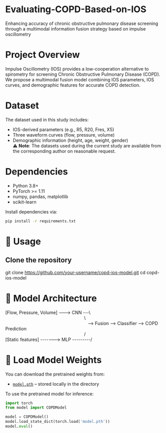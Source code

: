 # Evaluating-COPD-Based-on-IOS
Enhancing accuracy of chronic obstructive pulmonary disease screening through a multimodal information fusion strategy based on impulse oscillometry

# Project Overview
Impulse Oscillometry (IOS) provides a low-cooperation alternative to spirometry for screening Chronic Obstructive Pulmonary Disease (COPD).  
We propose a multimodal fusion model combining IOS parameters, IOS curves, and demographic features for accurate COPD detection.

  
# Dataset
The dataset used in this study includes:
- IOS-derived parameters (e.g., R5, R20, Fres, X5)
- Three waveform curves (flow, pressure, volume)
- Demographic information (height, age, weight, gender)  
⚠ **Note**: The datasets used during the current study are available from the corresponding author on reasonable request.

  
# Dependencies
- Python 3.8+
- PyTorch >= 1.11
- numpy, pandas, matplotlib
- scikit-learn

  
Install dependencies via:

```bash
pip install -r requirements.txt
```
  
  
  
# 🚀 Usage
## Clone the repository
git clone https://github.com/your-username/copd-ios-model.git
cd copd-ios-model
  
  
  
# 🧠 Model Architecture
[Flow, Pressure, Volume] ---> CNN ---\  
&nbsp;&nbsp;&nbsp;&nbsp;&nbsp;&nbsp;&nbsp;&nbsp;&nbsp;&nbsp;&nbsp;&nbsp;&nbsp;&nbsp;&nbsp;&nbsp;&nbsp;&nbsp;&nbsp;&nbsp;&nbsp;&nbsp;&nbsp;&nbsp;&nbsp;&nbsp;&nbsp;&nbsp;&nbsp;&nbsp;&nbsp;&nbsp;&nbsp;&nbsp;&nbsp;&nbsp;&nbsp;&nbsp;&nbsp;&nbsp;&nbsp;&nbsp;&nbsp;&nbsp;&nbsp;&nbsp;&nbsp;&nbsp;&nbsp;&nbsp;&nbsp;&nbsp;&nbsp;&nbsp;&nbsp;&nbsp;&nbsp;&nbsp;&nbsp;&nbsp;&nbsp;&nbsp;&nbsp;\  
&nbsp;&nbsp;&nbsp;&nbsp;&nbsp;&nbsp;&nbsp;&nbsp;&nbsp;&nbsp;&nbsp;&nbsp;&nbsp;&nbsp;&nbsp;&nbsp;&nbsp;&nbsp;&nbsp;&nbsp;&nbsp;&nbsp;&nbsp;&nbsp;&nbsp;&nbsp;&nbsp;&nbsp;&nbsp;&nbsp;&nbsp;&nbsp;&nbsp;&nbsp;&nbsp;&nbsp;&nbsp;&nbsp;&nbsp;&nbsp;&nbsp;&nbsp;&nbsp;&nbsp;&nbsp;&nbsp;&nbsp;&nbsp;&nbsp;&nbsp;&nbsp;&nbsp;&nbsp;&nbsp;&nbsp;&nbsp;&nbsp;&nbsp;&nbsp;&nbsp;&nbsp;&nbsp;&nbsp;&nbsp;&nbsp;&nbsp;--> Fusion --> Classifier --> COPD Prediction  
&nbsp;&nbsp;&nbsp;&nbsp;&nbsp;&nbsp;&nbsp;&nbsp;&nbsp;&nbsp;&nbsp;&nbsp;&nbsp;&nbsp;&nbsp;&nbsp;&nbsp;&nbsp;&nbsp;&nbsp;&nbsp;&nbsp;&nbsp;&nbsp;&nbsp;&nbsp;&nbsp;&nbsp;&nbsp;&nbsp;&nbsp;&nbsp;&nbsp;&nbsp;&nbsp;&nbsp;&nbsp;&nbsp;&nbsp;&nbsp;&nbsp;&nbsp;&nbsp;&nbsp;&nbsp;&nbsp;&nbsp;&nbsp;&nbsp;&nbsp;&nbsp;&nbsp;&nbsp;&nbsp;&nbsp;&nbsp;&nbsp;&nbsp;&nbsp;&nbsp;&nbsp;&nbsp;&nbsp;/   
[Static features] -------> MLP ---------/
  

  
# 🔗 Load Model Weights

You can download the pretrained weights from:

- [`model.pth`](model.pth) – stored locally in the directory

To use the pretrained model for inference:

```python
import torch
from model import COPDModel

model = COPDModel()
model.load_state_dict(torch.load('model.pth'))
model.eval()


